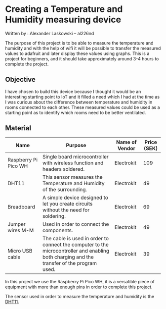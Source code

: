 # Creating a Temperature and Humidity measuring device

Written by : Alexander Laskowski – al226nd
 
The purpose of this project is to be able to measure the temperature and humidity and with the help of wifi it will be possible to transfer the measured values to adafruit and later display these values using graphs. This is a project for beginners, and it should take approximately around 3-4 hours to complete the project.

## Objective

I have chosen to build this device because I thought it would be an interesting starting point to IoT and it filled a need which I had at the time as I was curious about the difference between temperature and humidity in rooms connected to each other. These measured values could be used as a starting point as to identify which rooms need to be better ventilated.

## Material

| Name  | Purpose | Name of Vendor | Price (SEK) |
| ------------- | ------------- | ------------- | ------------- |
| Raspberry Pi Pico WH  | Single board microcontroller with wireless function and headers soldered.  | Electrokit  | 109  |
| DHT11  | This sensor measures the Temperature and Humidity of the surrounding.  | Electrokit  | 49  |
| Breadboard | A simple device designed to let you create circuits without the need for soldering.  | Electrokit  | 69  |
| Jumper wires M-M | Used in order to connect the components.  | Electrokit  | 49  |
| Micro USB cable | The cable is used in order to connect the computer to the microcontroller and enabling both charging and the transfer of the program used. | Electrokit  | 39  |


In this project we use the Raspberry Pi Pico WH, it is a versatible piece of equipment with more than enough pins in order to complete this project.

The sensor used in order to measure the temperature and humidity is the [DHT11](https://pages.github.com/).
